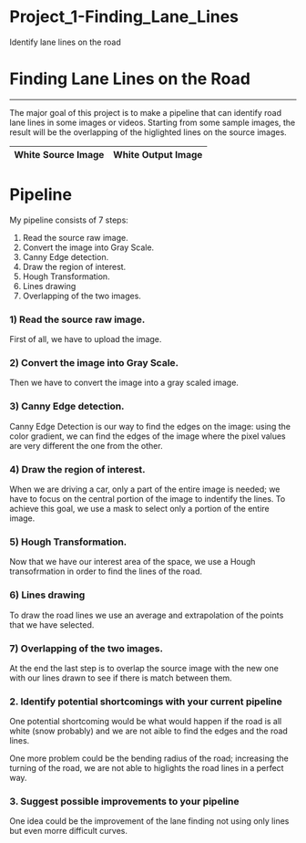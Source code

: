 # Project_1-Finding_Lane_Lines
Identify lane lines on the road

# **Finding Lane Lines on the Road** 

---

The major goal of this project is to make a pipeline that can identify road lane lines in some images or videos.
Starting from some sample images, the result will be the overlapping of the higlighted lines on the source images.


White Source Image               | White Output Image
:-------------------------:|:-------------------------:



# **Pipeline** 
My pipeline consists of 7 steps:

1) Read the source raw image.
2) Convert the image into Gray Scale.
3) Canny Edge detection.
4) Draw the region of interest.
5) Hough Transformation.
6) Lines drawing
7) Overlapping of the two images.



### 1) Read the source raw image.

First of all, we have to upload the image.


### 2) Convert the image into Gray Scale.

Then we have to convert the image into a gray scaled image.



### 3) Canny Edge detection.

Canny Edge Detection is our way to find the edges on the image: using the color gradient, we can find the edges of the image where the pixel values are very different the one from the other.



### 4) Draw the region of interest.

When we are driving a car, only a part of the entire image is needed; we have to focus on the central portion of the image to indentify the lines.
To achieve this goal, we use a mask to select only a portion of the entire image. 


### 5) Hough Transformation.

Now that we have our interest area of the space, we use a Hough transofrmation in order to find the lines of the road.



### 6) Lines drawing

To draw the road lines we use an average and extrapolation of the points that we have selected.



### 7) Overlapping of the two images.

At the end the last step is to overlap the source image with the new one with our lines drawn to see if there is match between them.





### 2. Identify potential shortcomings with your current pipeline

   One potential shortcoming would be what would happen if  the road is all white (snow probably) and we are not aible to find the edges and the road lines.
  
   One more problem could be the bending radius of the road; increasing the turning of the road, we are not able to higlights the road lines in a perfect way.
  
### 3. Suggest possible improvements to your pipeline

  One idea could be the improvement of the lane finding not using only lines but even morre difficult curves.



